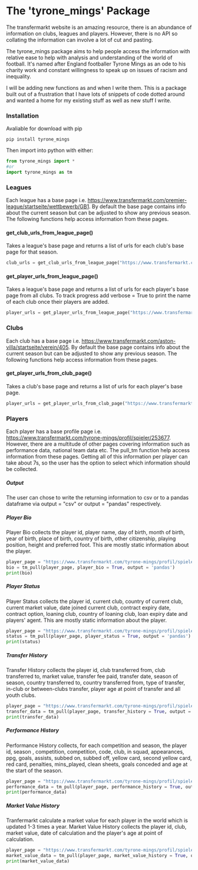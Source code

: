 # The 'tyrone_mings' Package

The transfermarkt website is an amazing resource, there is an abundance of information on clubs, leagues and players. However, there is no API so collating the information can involve a lot of cut and pasting.

The tyrone_mings package aims to help people access the information with relative ease to help with analysis and understanding of the world of football. It's named after England footballer Tyrone Mings as an ode to his charity work and constant willingness to speak up on issues of racism and inequality.

I will be adding new functions as and when I write them. This is a package built out of a frustration that I have lots of snippets of code dotted around and wanted a home for my existing stuff as well as new stuff I write.

### Installation 
Avaliable for download with pip
```
pip install tyrone_mings
```

Then import into python with either:
```python
from tyrone_mings import * 
#or
import tyrone_mings as tm
```

### Leagues
Each league has a base page i.e. https://www.transfermarkt.com/premier-league/startseite/wettbewerb/GB1. By default the base page contains info about the current season but can be adjusted to show any previous season. The following functions help access information from these pages.

#### get_club_urls_from_league_page()
Takes a league's base page and returns a list of urls for each club's base page for that season.

```python
club_urls = get_club_urls_from_league_page("https://www.transfermarkt.com/premier-league/startseite/wettbewerb/GB1")
```

#### get_player_urls_from_league_page()
Takes a league's base page and returns a list of urls for each player's base page from all clubs. To track progress add verbose = True to print the name of each club once their players are added.

```python
player_urls = get_player_urls_from_league_page("https://www.transfermarkt.com/premier-league/startseite/wettbewerb/GB1", verbose = True)
```

### Clubs
Each club has a base page i.e. https://www.transfermarkt.com/aston-villa/startseite/verein/405. By default the base page contains info about the current season but can be adjusted to show any previous season. The following functions help access information from these pages.

#### get_player_urls_from_club_page()
Takes a club's base page and returns a list of urls for each player's base page.

```python
player_urls = get_player_urls_from_club_page("https://www.transfermarkt.com/manchester-united/startseite/verein/985/saison_id/2019")
```

### Players
Each player has a base profile page i.e. https://www.transfermarkt.com/tyrone-mings/profil/spieler/253677. However, there are a multitude of other pages covering information such as performance data, national team data etc. The pull_tm function help access information from these pages. Getting all of this information per player can take about 7s, so the user has the option to select which information should be collected.

##### Output
The user can chose to write the returning information to csv or to a pandas dataframe via output = "csv" or output = "pandas" respectively.

##### Player Bio
Player Bio collects the player id, player name,	day of birth,	month of birth,	year of birth, place of birth, country of birth, other citizenship, playing position, height and preferred foot. This are mostly static information about the player.

```python
player_page = "https://www.transfermarkt.com/tyrone-mings/profil/spieler/253677"
bio = tm_pull(player_page, player_bio = True, output = 'pandas')
print(bio)
```

##### Player Status
Player Status collects the player id, current club, country of current club, current market value,	date joined current club, contract expiry date, contract option, loaning club,	country of loaning club, loan expiry date and players' agent. This are mostly static information about the player.
```python
player_page = "https://www.transfermarkt.com/tyrone-mings/profil/spieler/253677"
status = tm_pull(player_page, player_status = True, output = 'pandas')
print(status)
```

##### Transfer History
Transfer History collects the player id, club transferred from, club transferred to, market value,	transfer fee paid, transfer date, season of season, country transferred to,	country transferred from, type of	transfer,	in-club or between-clubs transfer, player age at point of transfer and all youth clubs.
```python
player_page = "https://www.transfermarkt.com/tyrone-mings/profil/spieler/253677"
transfer_data = tm_pull(player_page, transfer_history = True, output = 'pandas')
print(transfer_data)
```

##### Performance History
Performance History collects, for each competition and season, the player id, season , competition, competition, code, club, in squad, appearances, ppg, goals, assists, subbed on, subbed off, yellow card, second yellow card, red card, penalties, mins_played, clean sheets, goals conceded and age at the start of the season.
```python
player_page = "https://www.transfermarkt.com/tyrone-mings/profil/spieler/253677"
performance_data = tm_pull(player_page, performance_history = True, output = 'pandas')
print(performance_data)
```

##### Market Value History
Tranfermarkt calculate a market value for each player in the world which is updated 1-3 times a year. Market Value History collects the player id, club,	market value,	date of calculation and the player's age at point of calculation.
```python
player_page = "https://www.transfermarkt.com/tyrone-mings/profil/spieler/253677"
market_value_data = tm_pull(player_page, market_value_history = True, output = 'pandas')
print(market_value_data)
```
